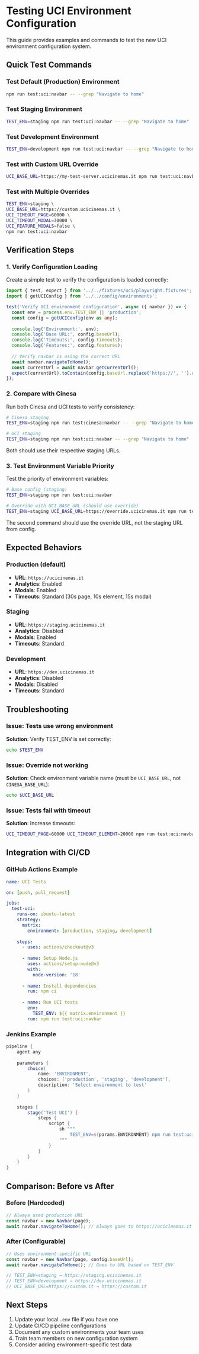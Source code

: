 # Testing UCI Environment Configuration

This guide provides examples and commands to test the new UCI environment configuration system.

## Quick Test Commands

### Test Default (Production) Environment

```bash
npm run test:uci:navbar -- --grep "Navigate to home"
```

### Test Staging Environment

```bash
TEST_ENV=staging npm run test:uci:navbar -- --grep "Navigate to home"
```

### Test Development Environment

```bash
TEST_ENV=development npm run test:uci:navbar -- --grep "Navigate to home"
```

### Test with Custom URL Override

```bash
UCI_BASE_URL=https://my-test-server.ucicinemas.it npm run test:uci:navbar -- --grep "Navigate to home"
```

### Test with Multiple Overrides

```bash
TEST_ENV=staging \
UCI_BASE_URL=https://custom.ucicinemas.it \
UCI_TIMEOUT_PAGE=60000 \
UCI_TIMEOUT_MODAL=30000 \
UCI_FEATURE_MODALS=false \
npm run test:uci:navbar
```

## Verification Steps

### 1. Verify Configuration Loading

Create a simple test to verify the configuration is loaded correctly:

```typescript
import { test, expect } from '../../fixtures/uci/playwright.fixtures';
import { getUCIConfig } from '../../config/environments';

test('Verify UCI environment configuration', async ({ navbar }) => {
  const env = process.env.TEST_ENV || 'production';
  const config = getUCIConfig(env as any);
  
  console.log('Environment:', env);
  console.log('Base URL:', config.baseUrl);
  console.log('Timeouts:', config.timeouts);
  console.log('Features:', config.features);
  
  // Verify navbar is using the correct URL
  await navbar.navigateToHome();
  const currentUrl = await navbar.getCurrentUrl();
  expect(currentUrl).toContain(config.baseUrl.replace('https://', '').replace('http://', ''));
});
```

### 2. Compare with Cinesa

Run both Cinesa and UCI tests to verify consistency:

```bash
# Cinesa staging
TEST_ENV=staging npm run test:cinesa:navbar -- --grep "Navigate to home"

# UCI staging
TEST_ENV=staging npm run test:uci:navbar -- --grep "Navigate to home"
```

Both should use their respective staging URLs.

### 3. Test Environment Variable Priority

Test the priority of environment variables:

```bash
# Base config (staging)
TEST_ENV=staging npm run test:uci:navbar

# Override with UCI_BASE_URL (should use override)
TEST_ENV=staging UCI_BASE_URL=https://override.ucicinemas.it npm run test:uci:navbar
```

The second command should use the override URL, not the staging URL from config.

## Expected Behaviors

### Production (default)

- **URL**: `https://ucicinemas.it`
- **Analytics**: Enabled
- **Modals**: Enabled
- **Timeouts**: Standard (30s page, 10s element, 15s modal)

### Staging

- **URL**: `https://staging.ucicinemas.it`
- **Analytics**: Disabled
- **Modals**: Enabled
- **Timeouts**: Standard

### Development

- **URL**: `https://dev.ucicinemas.it`
- **Analytics**: Disabled
- **Modals**: Disabled
- **Timeouts**: Standard

## Troubleshooting

### Issue: Tests use wrong environment

**Solution**: Verify TEST_ENV is set correctly:

```bash
echo $TEST_ENV
```

### Issue: Override not working

**Solution**: Check environment variable name (must be `UCI_BASE_URL`, not `CINESA_BASE_URL`):

```bash
echo $UCI_BASE_URL
```

### Issue: Tests fail with timeout

**Solution**: Increase timeouts:

```bash
UCI_TIMEOUT_PAGE=60000 UCI_TIMEOUT_ELEMENT=20000 npm run test:uci:navbar
```

## Integration with CI/CD

### GitHub Actions Example

```yaml
name: UCI Tests

on: [push, pull_request]

jobs:
  test-uci:
    runs-on: ubuntu-latest
    strategy:
      matrix:
        environment: [production, staging, development]
    
    steps:
      - uses: actions/checkout@v3
      
      - name: Setup Node.js
        uses: actions/setup-node@v3
        with:
          node-version: '18'
      
      - name: Install dependencies
        run: npm ci
      
      - name: Run UCI tests
        env:
          TEST_ENV: ${{ matrix.environment }}
        run: npm run test:uci:navbar
```

### Jenkins Example

```groovy
pipeline {
    agent any
    
    parameters {
        choice(
            name: 'ENVIRONMENT',
            choices: ['production', 'staging', 'development'],
            description: 'Select environment to test'
        )
    }
    
    stages {
        stage('Test UCI') {
            steps {
                script {
                    sh """
                        TEST_ENV=${params.ENVIRONMENT} npm run test:uci:navbar
                    """
                }
            }
        }
    }
}
```

## Comparison: Before vs After

### Before (Hardcoded)

```typescript
// Always used production URL
const navbar = new Navbar(page);
await navbar.navigateToHome(); // Always goes to https://ucicinemas.it
```

### After (Configurable)

```typescript
// Uses environment-specific URL
const navbar = new Navbar(page, config.baseUrl);
await navbar.navigateToHome(); // Goes to URL based on TEST_ENV

// TEST_ENV=staging → https://staging.ucicinemas.it
// TEST_ENV=development → https://dev.ucicinemas.it
// UCI_BASE_URL=https://custom.it → https://custom.it
```

## Next Steps

1. Update your local `.env` file if you have one
2. Update CI/CD pipeline configurations
3. Document any custom environments your team uses
4. Train team members on new configuration system
5. Consider adding environment-specific test data
